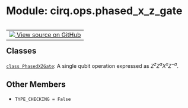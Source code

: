<div itemscope itemtype="http://developers.google.com/ReferenceObject">
<meta itemprop="name" content="cirq.ops.phased_x_z_gate" />
<meta itemprop="path" content="Stable" />
<meta itemprop="property" content="TYPE_CHECKING"/>
</div>

# Module: cirq.ops.phased_x_z_gate

<!-- Insert buttons and diff -->

<table class="tfo-notebook-buttons tfo-api" align="left">

<td>
  <a target="_blank" href="https://github.com/quantumlib/cirq/tree/master/cirq/ops/phased_x_z_gate.py">
    <img src="https://www.tensorflow.org/images/GitHub-Mark-32px.png" />
    View source on GitHub
  </a>
</td>
</table>







## Classes

[`class PhasedXZGate`](../../cirq/ops/PhasedXZGate.md): A single qubit operation expressed as $Z^z Z^a X^x Z^{-a}$.

## Other Members

* `TYPE_CHECKING = False` <a id="TYPE_CHECKING"></a>
